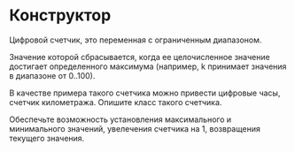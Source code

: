 # Конструктор
Цифровой счетчик, это переменная с ограниченным диапазоном.

Значение которой сбрасывается, когда ее целочисленное значение достигает определенного максимума (например, k принимает значения в диапазоне от 0..100).

В качестве примера такого счетчика можно привести цифровые часы, счетчик километража. Опишите класс такого счетчика. 

Обеспечьте возможность установления максимального и минимального значений, увелечения счетчика на 1, возвращения текущего значения. 
